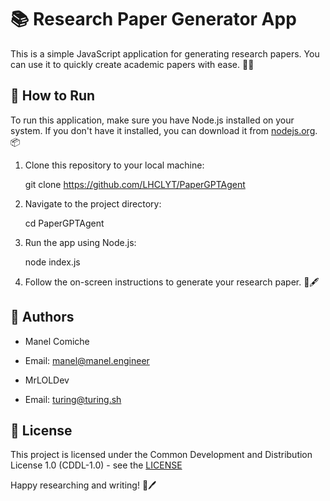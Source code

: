 # 📚 Research Paper Generator App

This is a simple JavaScript application for generating research papers. You can use it to quickly create academic papers with ease. 📝✨

## 🚀 How to Run

To run this application, make sure you have Node.js installed on your system. If you don't have it installed, you can download it from [nodejs.org](https://nodejs.org/). 📦

1. Clone this repository to your local machine:

    git clone https://github.com/LHCLYT/PaperGPTAgent

2. Navigate to the project directory:

    cd PaperGPTAgent

3. Run the app using Node.js:

    node index.js

4. Follow the on-screen instructions to generate your research paper. 📄🖋️

## 👥 Authors
- Manel Comiche
- Email: [manel@manel.engineer](mailto:manel@manel.engineer)

- MrLOLDev
- Email: [turing@turing.sh](mailto:turing@turing.sh)

## 📜 License
This project is licensed under the Common Development and Distribution License 1.0 (CDDL-1.0) - see the [LICENSE](LICENSE)

Happy researching and writing! 📃🖊️